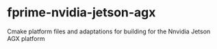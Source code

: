 # fprime-nvidia-jetson-agx
Cmake platform files and adaptations for building for the Nnvidia Jetson AGX platform
